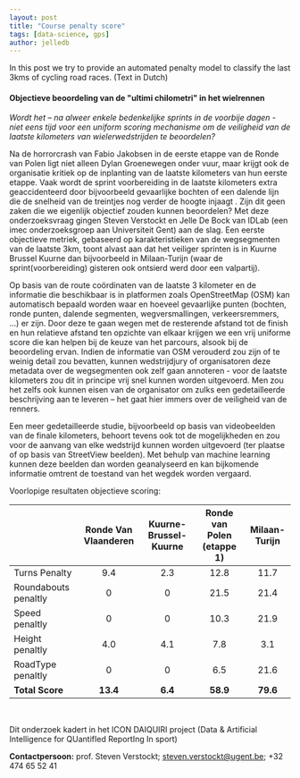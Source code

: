 ```yaml
---
layout: post
title: "Course penalty score"
tags: [data-science, gps]
author: jelledb
---
```

In this post we try to provide an automated penalty model to classify the last 3kms of cycling road races. (Text in Dutch)

#### Objectieve beoordeling van de &quot;ultimi chilometri&quot; in het wielrennen

_Wordt het – na alweer enkele bedenkelijke sprints in de voorbije dagen - niet eens tijd voor een uniform scoring mechanisme om de veiligheid van de laatste kilometers van wielerwedstrijden te beoordelen?_

Na de horrorcrash van Fabio Jakobsen in de eerste etappe van de Ronde van Polen ligt niet alleen Dylan Groenewegen onder vuur, maar krijgt ook de organisatie kritiek op de inplanting van de laatste kilometers van hun eerste etappe. Vaak wordt de sprint voorbereiding in de laatste kilometers extra geaccidenteerd door bijvoorbeeld gevaarlijke bochten of een dalende lijn die de snelheid van de treintjes nog verder de hoogte injaagt . Zijn dit geen zaken die we eigenlijk objectief zouden kunnen beoordelen? Met deze onderzoeksvraag gingen Steven Verstockt en Jelle De Bock van IDLab (een imec onderzoeksgroep aan Universiteit Gent) aan de slag. Een eerste objectieve metriek, gebaseerd op karakteristieken van de wegsegmenten van de laatste 3km, toont alvast aan dat het veiliger sprinten is in Kuurne Brussel Kuurne dan bijvoorbeeld in Milaan-Turijn (waar de sprint(voorbereiding) gisteren ook ontsierd werd door een valpartij).

Op basis van de route coördinaten van de laatste 3 kilometer en de informatie die beschikbaar is in platformen zoals OpenStreetMap (OSM) kan automatisch bepaald worden waar en hoeveel gevaarlijke punten (bochten, ronde punten, dalende segmenten, wegversmallingen, verkeersremmers, …) er zijn. Door deze te gaan wegen met de resterende afstand tot de finish en hun relatieve afstand ten opzichte van elkaar krijgen we een vrij uniforme score die kan helpen bij de keuze van het parcours, alsook bij de beoordeling ervan. Indien de informatie van OSM verouderd zou zijn of te weinig detail zou bevatten, kunnen wedstrijdjury of organisatoren deze metadata over de wegsegmenten ook zelf gaan annoteren - voor de laatste kilometers zou dit in principe vrij snel kunnen worden uitgevoerd. Men zou het zelfs ook kunnen eisen van de organisator om zulks een gedetailleerde beschrijving aan te leveren – het gaat hier immers over de veiligheid van de renners.

Een meer gedetailleerde studie, bijvoorbeeld op basis van videobeelden van de finale kilometers, behoort tevens ook tot de mogelijkheden en zou voor de aanvang van elke wedstrijd kunnen worden uitgevoerd (ter plaatse of op basis van StreetView beelden). Met behulp van machine learning kunnen deze beelden dan worden geanalyseerd en kan bijkomende informatie omtrent de toestand van het wegdek worden vergaard.

Voorlopige resultaten objectieve scoring:

|| Ronde Van Vlaanderen | Kuurne-Brussel-Kuurne | Ronde van Polen (etappe 1) | Milaan-Turijn |
|---| :---: |:---: | :---: | :---: |
| Turns Penalty| 9.4 | 2.3 | 12.8  | 11.7 |
| Roundabouts penaltly | 0| 0 | 21.5 | 21.4 |
| Speed penaltly |0 | 0  | 10.3 | 21.9 |
| Height penaltly | 4.0| 4.1 | 7.8 | 3.1|
| RoadType penaltly |0 | 0 | 6.5 | 21.6 |
| **Total Score** | **13.4** | **6.4** | **58.9** | **79.6** |

<br/>

Dit onderzoek kadert in het ICON DAIQUIRI project (Data &amp; Artificial Intelligence for QUantifIed ReportIng In sport)


**Contactpersoon:** prof. Steven Verstockt; [steven.verstockt@ugent.be](mailto:steven.verstockt@ugent.be); +32 474 65 52 41

